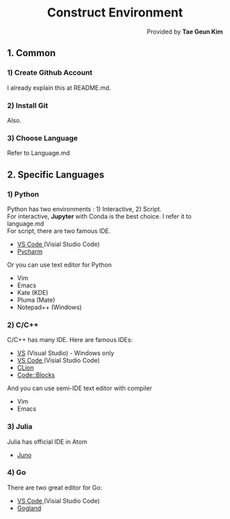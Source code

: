 <h1 style="text-align:center">Construct Environment</h1>
<p style="text-align:right">Provided by <b>Tae Geun Kim</b></p>

## 1. Common

### 1) Create Github Account

 I already explain this at README.md.

### 2) Install Git

 Also.

### 3) Choose Language

 Refer to Language.md

## 2. Specific Languages

### 1) Python

 Python has two environments : 1) Interactive, 2) Script.  
 For interactive, **Jupyter** with Conda is the best choice. I refer it to language.md  
 For script, there are two famous IDE.  
 * <a href="https://code.visualstudio.com" target="_blank">VS Code </a>(Visial Studio Code)
 * <a href="https://www.jetbrains.com/pycharm/" target="_blank">Pycharm</a>  

Or you can use text editor for Python
* Vim
* Emacs
* Kate (KDE)
* Pluma (Mate)
* Notepad++ (Windows)

### 2) C/C++

C/C++ has many IDE. Here are famous IDEs:
* <a href="https://www.visualstudio.com/ko/downloads/" target="_blank">VS</a> (Visual Studio) - Windows only
* <a href="https://code.visualstudio.com" target="_blank">VS Code </a>(Visial Studio Code)
* <a href="https://www.jetbrains.com/clion/" target="_blank">CLion</a>
* <a href="http://www.codeblocks.org" target="_blank">Code::Blocks</a>

And you can use semi-IDE text editor with compiler
* Vim
* Emacs

### 3) Julia

Julia has official IDE in Atom
* <a href="http://junolab.org">Juno</a>

### 4) Go

There are two great editor for Go:
* <a href="https://code.visualstudio.com" target="_blank">VS Code </a>(Visial Studio Code)
* <a href="https://www.jetbrains.com/go/" target="_blank">Gogland</a>